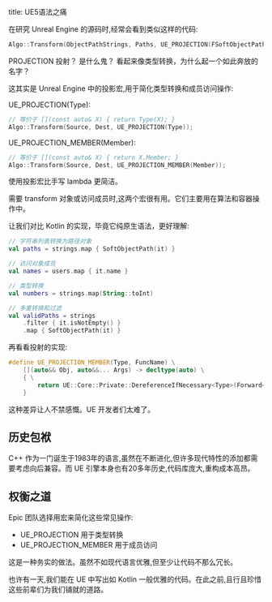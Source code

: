 title: UE5语法之痛

在研究 Unreal Engine 的源码时,经常会看到类似这样的代码:

```cpp
Algo::Transform(ObjectPathStrings, Paths, UE_PROJECTION(FSoftObjectPath));
```

PROJECTION 投射？ 是什么鬼？ 看起来像类型转换，为什么起一个如此奔放的名字？

这其实是 Unreal Engine 中的投影宏,用于简化类型转换和成员访问操作:

UE_PROJECTION(Type):
```cpp
// 等价于 [](const auto& X) { return Type(X); }
Algo::Transform(Source, Dest, UE_PROJECTION(Type));
```

UE_PROJECTION_MEMBER(Member):
```cpp
// 等价于 [](const auto& X) { return X.Member; }
Algo::Transform(Source, Dest, UE_PROJECTION_MEMBER(Member)); 
```

使用投影宏比手写 lambda 更简洁。

需要 transform 对象或访问成员时,这两个宏很有用。它们主要用在算法和容器操作中。

让我们对比 Kotlin 的实现，毕竟它纯原生语法，更好理解:

```kotlin
// 字符串列表转换为路径对象
val paths = strings.map { SoftObjectPath(it) }

// 访问对象成员
val names = users.map { it.name }

// 类型转换
val numbers = strings.map(String::toInt)

// 多重转换和过滤
val validPaths = strings
    .filter { it.isNotEmpty() }
    .map { SoftObjectPath(it) }
```

再看看投射的实现:

```cpp
#define UE_PROJECTION_MEMBER(Type, FuncName) \
	[](auto&& Obj, auto&&... Args) -> decltype(auto) \
	{ \
		return UE::Core::Private::DereferenceIfNecessary<Type>(Forward<decltype(Obj)>(Obj), &Obj).FuncName(Forward<decltype(Args)>(Args)...); \
	}
```        

这种差异让人不禁感慨。UE 开发者们太难了。

## 历史包袱

C++ 作为一门诞生于1983年的语言,虽然在不断进化,但许多现代特性的添加都需要考虑向后兼容。而 UE 引擎本身也有20多年历史,代码库庞大,重构成本高昂。

## 权衡之道

Epic 团队选择用宏来简化这些常见操作:
- UE_PROJECTION 用于类型转换
- UE_PROJECTION_MEMBER 用于成员访问

这是一种务实的做法。虽然不如现代语言优雅,但至少让代码不那么冗长。

 

也许有一天,我们能在 UE 中写出如 Kotlin 一般优雅的代码。在此之前,且行且珍惜这些前辈们为我们铺就的道路。